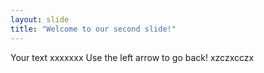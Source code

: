 ```yaml
---
layout: slide
title: "Welcome to our second slide!"
---
```

Your text xxxxxxx
Use the left arrow to go back!
xzczxcczx

